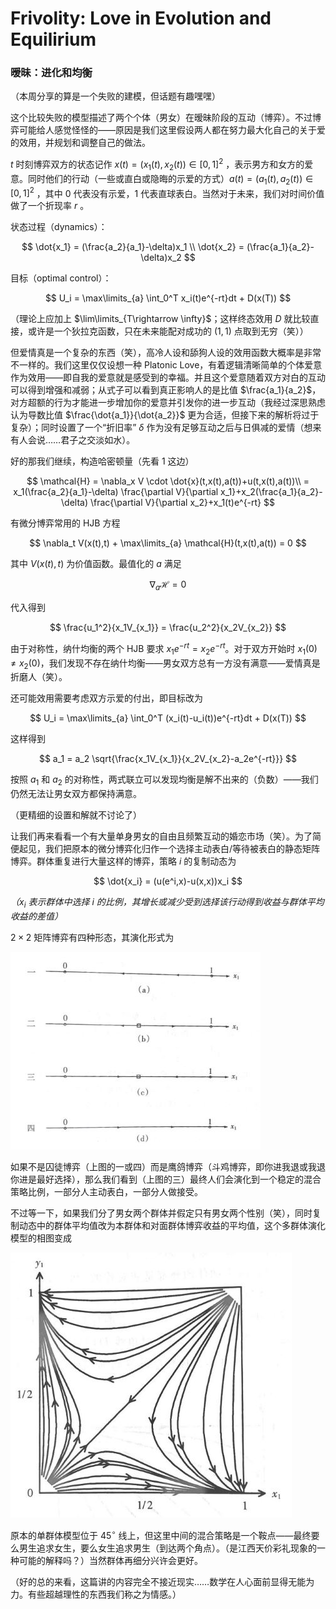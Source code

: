 # Frivolity: Love in Evolution and Equilirium

### 暧昧：进化和均衡

（本周分享的算是一个失败的建模，但话题有趣嘿嘿）

这个比较失败的模型描述了两个个体（男女）在暧昧阶段的互动（博弈）。不过博弈可能给人感觉怪怪的——原因是我们这里假设两人都在努力最大化自己的关于爱的效用，并规划和调整自己的做法。

$t$ 时刻博弈双方的状态记作 $x(t)=(x_1(t), x_2(t)) \in [0,1]^2$ ，表示男方和女方的爱意。同时他们的行动（一些或直白或隐晦的示爱的方式）$a(t)=(a_1(t), a_2(t)) \in [0,1]^2$ ，其中 $0$ 代表没有示爱，$1$ 代表直球表白。当然对于未来，我们对时间价值做了一个折现率 $r$ 。

状态过程（dynamics）：

$$
\dot{x_1} = (\frac{a_2}{a_1}-\delta)x_1 \\
\dot{x_2} = (\frac{a_1}{a_2}-\delta)x_2
$$

目标（optimal control）：

$$
U_i = \max\limits_{a} \int_0^T x_i(t)e^{-rt}dt + D(x(T))
$$

（理论上应加上 $\lim\limits_{T\rightarrow \infty}$；这样终态效用 $D$ 就比较直接，或许是一个狄拉克函数，只在未来能配对成功的 $(1,1)$ 点取到无穷（笑））

但爱情真是一个复杂的东西（笑），高冷人设和舔狗人设的效用函数大概率是非常不一样的。我们这里仅仅设想一种 Platonic Love，有着逻辑清晰简单的个体爱意作为效用——即自我的爱意就是感受到的幸福。并且这个爱意随着双方对白的互动可以得到增强和减弱；从式子可以看到真正影响人的是比值 $\frac{a_1}{a_2}$，对方超额的行为才能进一步增加你的爱意并引发你的进一步互动（我经过深思熟虑认为导数比值 $\frac{\dot{a_1}}{\dot{a_2}}$ 更为合适，但接下来的解析将过于复杂）；同时设置了一个“折旧率” $\delta$ 作为没有足够互动之后与日俱减的爱情（想来有人会说……君子之交淡如水）。

好的那我们继续，构造哈密顿量（先看 $1$ 这边）

$$
\mathcal{H} = \nabla_x V \cdot \dot{x}(t,x(t),a(t))+u(t,x(t),a(t))\\
= x_1(\frac{a_2}{a_1}-\delta) \frac{\partial V}{\partial x_1}+x_2(\frac{a_1}{a_2}-\delta) \frac{\partial V}{\partial x_2}+x_1(t)e^{-rt}
$$

有微分博弈常用的 HJB 方程

$$
\nabla_t V(x(t),t) + \max\limits_{a} \mathcal{H}(t,x(t),a(t)) = 0
$$

其中 $V(x(t),t)$ 为价值函数。最值化的 $a$ 满足

$$
\nabla_a \mathcal{H} = 0
$$

代入得到

$$
\frac{u_1^2}{x_1V_{x_1}} = \frac{u_2^2}{x_2V_{x_2}}
$$

由于对称性，纳什均衡的两个 HJB 要求 $x_1 e^{-rt} = x_2 e^{-rt}$。对于双方开始时 $x_1(0) \neq x_2(0)$，我们发现不存在纳什均衡——男女双方总有一方没有满意——爱情真是折磨人（笑）。

还可能效用需要考虑双方示爱的付出，即目标改为

$$
U_i = \max\limits_{a} \int_0^T (x_i(t)-u_i(t))e^{-rt}dt + D(x(T))
$$

这样得到

$$
a_1 = a_2 \sqrt{\frac{x_1V_{x_1}}{x_2V_{x_2}-a_2e^{-rt}}}
$$

按照 $a_1$ 和 $a_2$ 的对称性，两式联立可以发现均衡是解不出来的（负数）——我们仍然无法让男女双方都保持满意。

（更精细的设置和解就不讨论了）

让我们再来看看一个有大量单身男女的自由且频繁互动的婚恋市场（笑）。为了简便起见，我们把原本的微分博弈化归作一个选择主动表白/等待被表白的静态矩阵博弈。群体重复进行大量这样的博弈，策略 $i$ 的复制动态为

$$
\dot{x_i} = (u(e^i,x)-u(x,x))x_i
$$

*（$x_i$ 表示群体中选择 $i$ 的比例，其增长或减少受到选择该行动得到收益与群体平均收益的差值）*

$2\times 2$ 矩阵博弈有四种形态，其演化形式为

![](./graph/23.11.3.jpg)

如果不是囚徒博弈（上图的一或四）而是鹰鸽博弈（斗鸡博弈，即你进我退或我退你进是最好选择），那么我们看到（上图的三）最终人们会演化到一个稳定的混合策略比例，一部分人主动表白，一部分人做接受。

不过等一下，如果我们分了男女两个群体并假定只有男女两个性别（笑），同时复制动态中的群体平均值改为本群体和对面群体博弈收益的平均值，这个多群体演化模型的相图变成

![](./graph/23.11.3(2).jpg)

原本的单群体模型位于 $45^{\circ}$ 线上，但这里中间的混合策略是一个鞍点——最终要么男生追求女生，要么女生追求男生（到达两个角点）。（是江西天价彩礼现象的一种可能的解释吗？）当然群体再细分兴许会更好。

（好的总的来看，这篇讲的内容完全不接近现实……数学在人心面前显得无能为力。有些超越理性的东西我们称之为情感。）
